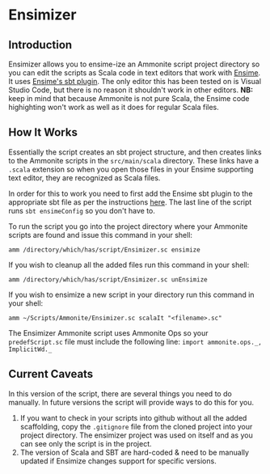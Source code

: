 # Ensimizer
## Introduction
Ensimizer allows you to ensime-ize an Ammonite script project directory so you can edit the scripts as Scala code in text editors that work with [Ensime](http://ensime.org/). It uses [Ensime's sbt plugin](http://ensime.org/build_tools/sbt/). The only editor this has been tested on is Visual Studio Code, but there is no reason it shouldn't work in other editors. **NB:** keep in mind that because Ammonite is not pure Scala, the Ensime code highighting won't work as well as it does for regular Scala files.
## How It Works
Essentially the script creates an sbt project structure, and then creates links to the Ammonite scripts in the `src/main/scala` directory. These links have a `.scala` extension so when you open those files in your Ensime supporting text editor, they are recognized as Scala files.

In order for this to work you need to first add the Ensime sbt plugin to the appropriate sbt file  as per the instructions [here](http://ensime.org/build_tools/sbt/#install). The last line of the script runs `sbt ensimeConfig` so you don't have to.

To run the script you go into the project directory where your Ammonite scripts are found and issue this command in your shell:

`amm /directory/which/has/script/Ensimizer.sc ensimize`

If you wish to cleanup all the added files run this command in your shell:

`amm /directory/which/has/script/Ensimizer.sc unEnsimize`

If you wish to ensimize a new script in your directory run this command in your shell:

`amm ~/Scripts/Ammonite/Ensimizer.sc scalaIt "<filename>.sc"`

The Ensimizer Ammonite script uses Ammonite Ops  so your `predefScript.sc` file must include the following line:
`import ammonite.ops._, ImplicitWd._`

## Current Caveats
In this version of the script, there are several things you need to do manually. In future versions the script will provide ways to do this for you.
1. If you want to check in your scripts into github without all the added scaffolding, copy the `.gitignore` file from the cloned project into your project directory. The ensimizer project was used on itself and as you can see only the script is in the project.
2. The version of Scala and SBT are hard-coded & need to be manually updated if Ensimize changes support for specific versions.

 

